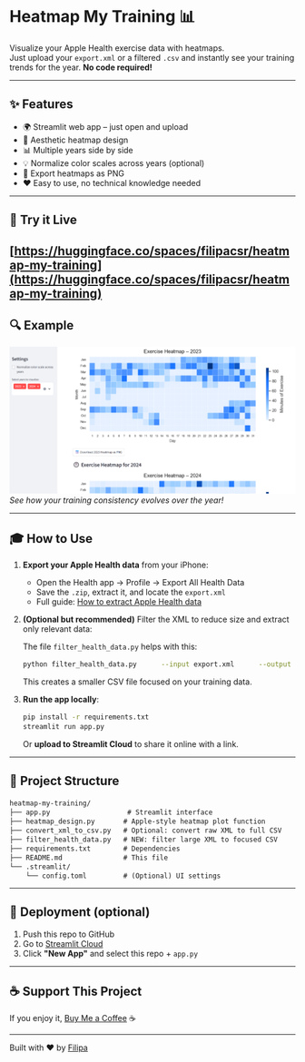 # Heatmap My Training 📊

Visualize your Apple Health exercise data with heatmaps.  
Just upload your `export.xml` or a filtered `.csv` and instantly see your training trends for the year. **No code required!**

---

## ✨ Features

* 🌍 Streamlit web app – just open and upload  
* 🔢 Aesthetic heatmap design  
* 📊 Multiple years side by side  
* 💡 Normalize color scales across years (optional)  
* 📂 Export heatmaps as PNG  
* ❤️ Easy to use, no technical knowledge needed  

---

## 🔄 Try it Live

[https://huggingface.co/spaces/filipacsr/heatmap-my-training](https://huggingface.co/spaces/filipacsr/heatmap-my-training)
---

## 🔍 Example

![Example heatmap](examples/example.png)  
*See how your training consistency evolves over the year!*

---

## 🎓 How to Use

1. **Export your Apple Health data** from your iPhone:

   * Open the Health app → Profile → Export All Health Data  
   * Save the `.zip`, extract it, and locate the `export.xml`  
   * Full guide: [How to extract Apple Health data](https://medium.com/@filipacsr/how-to-extract-and-analyze-apple-health-data-with-r-7d28029d22bd)

2. **(Optional but recommended)** Filter the XML to reduce size and extract only relevant data:

   The file `filter_health_data.py` helps with this:
   ```bash
   python filter_health_data.py      --input export.xml      --output filtered_data.csv      --types HKWorkoutType HKQuantityTypeIdentifierDistanceWalkingRunning
   ```
   This creates a smaller CSV file focused on your training data.

3. **Run the app locally**:
   ```bash
   pip install -r requirements.txt
   streamlit run app.py
   ```

   Or **upload to Streamlit Cloud** to share it online with a link.

---

## 📁 Project Structure

```
heatmap-my-training/
├── app.py                   # Streamlit interface
├── heatmap_design.py       # Apple-style heatmap plot function
├── convert_xml_to_csv.py   # Optional: convert raw XML to full CSV
├── filter_health_data.py   # NEW: filter large XML to focused CSV
├── requirements.txt        # Dependencies
├── README.md               # This file
└── .streamlit/
    └── config.toml         # (Optional) UI settings
```

---

## 🚀 Deployment (optional)

1. Push this repo to GitHub  
2. Go to [Streamlit Cloud](https://streamlit.io/cloud)  
3. Click **"New App"** and select this repo + `app.py`

---

## ☕ Support This Project

If you enjoy it, [Buy Me a Coffee](https://www.buymeacoffee.com/filipacsr) ☕

---

Built with ❤️ by [Filipa](https://medium.com/@filipacsr)

